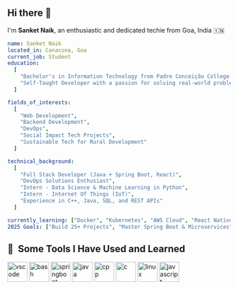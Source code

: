 ## Hi there 👋

I'm **Sanket Naik**, an enthusiastic and dedicated techie from Goa, India 🇮🇳

```yaml
name: Sanket Naik
located_in: Canacona, Goa
current_job: Student
education:
  [
    "Bachelor's in Information Technology from Padre Conceição College of Engineering (PCCE), Goa",
    "Self-Taught Developer with a passion for solving real-world problems"
  ]

fields_of_interests:
  [
    "Web Development",
    "Backend Development",
    "DevOps",
    "Social Impact Tech Projects",
    "Sustainable Tech for Rural Development"
  ]

technical_background:
  [
    "Full Stack Developer (Java + Spring Boot, React)",
    "DevOps Solutions Enthusiast",
    "Intern - Data Science & Machine Learning in Python",
    "Intern - Internet Of Things (IoT)",
    "Experience in C++, Java, SQL, and REST APIs"
  ]

currently_learning: ["Docker", "Kubernetes", "AWS Cloud", "React Native"]
2025 Goals: ["Build 25+ Projects", "Master Spring Boot & Microservices", "Explore Cloud and Containerization"]

```
<h2> 🚀 &nbsp;Some Tools I Have Used and Learned</h2>
<p align="left">
  <img src="https://cdn.jsdelivr.net/gh/devicons/devicon/icons/vscode/vscode-original.svg" alt="vscode" width="45" height="45"/>
  <img src="https://cdn.jsdelivr.net/gh/devicons/devicon/icons/bash/bash-original.svg" alt="bash" width="45" height="45"/>
  <img src="https://cdn.jsdelivr.net/gh/devicons/devicon/icons/spring/spring-original.svg" alt="springboot" width="45" height="45"/>
  <img src="https://cdn.jsdelivr.net/gh/devicons/devicon/icons/java/java-original.svg" alt="java" width="45" height="45"/>
  <img src="https://cdn.jsdelivr.net/gh/devicons/devicon/icons/cplusplus/cplusplus-original.svg" alt="cpp" width="45" height="45"/>
  <img src="https://cdn.jsdelivr.net/gh/devicons/devicon/icons/c/c-original.svg" alt="c" width="45" height="45"/>
  <img src="https://cdn.jsdelivr.net/gh/devicons/devicon/icons/linux/linux-original.svg" alt="linux" width="45" height="45"/>
  <img src="https://cdn.jsdelivr.net/gh/devicons/devicon/icons/javascript/javascript-original.svg" alt="javascript" width="45" height="45"/>

</p>



